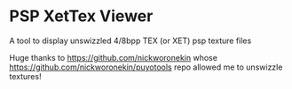 # PSP XetTex Viewer
A tool to display unswizzled 4/8bpp TEX (or XET) psp texture files

Huge thanks to https://github.com/nickworonekin whose https://github.com/nickworonekin/puyotools repo allowed me to unswizzle textures!
